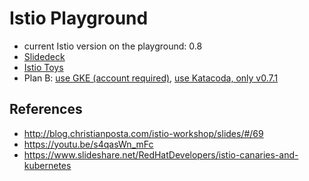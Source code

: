 # Istio Playground
 * current Istio version on the playground: 0.8
 * [Slidedeck](https://github.com/adersberger/istio-by-example/blob/master/slides/)
 * [Istio Toys](https://istio.io/docs/tasks/)
 * Plan B: [use GKE (account required)](https://istio.io/docs/setup/kubernetes/quick-start-gke-dm), [use Katacoda, only v0.7.1](https://katacoda.com/courses/istio)

## References
 * http://blog.christianposta.com/istio-workshop/slides/#/69
 * https://youtu.be/s4qasWn_mFc
 * https://www.slideshare.net/RedHatDevelopers/istio-canaries-and-kubernetes
